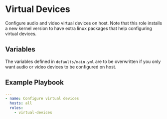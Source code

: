 # Virtual Devices

Configure audio and video virtual devices on host. Note that this role installs a new kernel version to have extra linux packages that help configuring virtual devices.


## Variables

The variables defined in `defaults/main.yml` are to be overwritten if you only want audio or video devices to be configured on host.


## Example Playbook

```yaml
---
- name: Configure virtual devices
  hosts: all
  roles:
    - virtual-devices
```
